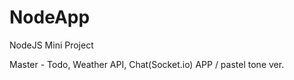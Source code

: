 # NodeApp
NodeJS Mini Project

Master - 
Todo, Weather API, Chat(Socket.io) APP / pastel tone ver.


